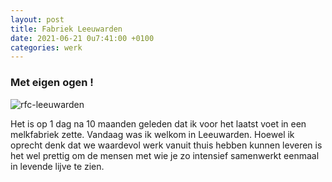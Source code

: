 ```yaml
---
layout: post
title: Fabriek Leeuwarden
date: 2021-06-21 0u7:41:00 +0100
categories: werk
---
```


### Met eigen ogen !

![rfc-leeuwarden](https://prisse.net/rfc-leeuwarden.jpg)

Het is op 1 dag na 10 maanden geleden dat ik voor het laatst voet in een melkfabriek zette. Vandaag was ik welkom in Leeuwarden. Hoewel ik oprecht denk dat we waardevol werk vanuit thuis hebben kunnen leveren is het wel prettig om de mensen met wie je zo intensief samenwerkt eenmaal in levende lijve te zien.
